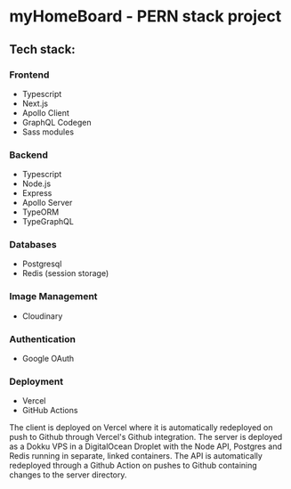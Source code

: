 # myHomeBoard - PERN stack project

## Tech stack:

### Frontend

- Typescript
- Next.js
- Apollo Client
- GraphQL Codegen
- Sass modules

### Backend

- Typescript
- Node.js
- Express
- Apollo Server
- TypeORM
- TypeGraphQL

### Databases

- Postgresql
- Redis (session storage)

### Image Management

- Cloudinary

### Authentication

- Google OAuth

### Deployment
- Vercel
- GitHub Actions

The client is deployed on Vercel where it is automatically redeployed on push to Github through Vercel's Github integration.
The server is deployed as a Dokku VPS in a DigitalOcean Droplet with the Node API, Postgres and Redis running in separate, linked containers.
The API is automatically redeployed through a Github Action on pushes to Github containing changes to the server directory.
